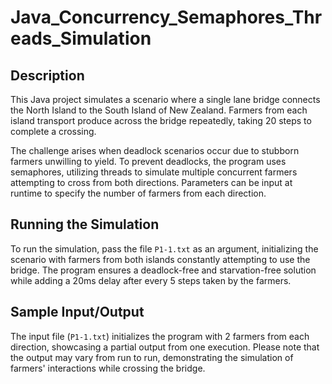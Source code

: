 # Java_Concurrency_Semaphores_Threads_Simulation

## Description

This Java project simulates a scenario where a single lane bridge connects the North Island to the South Island of New Zealand. Farmers from each island transport produce across the bridge repeatedly, taking 20 steps to complete a crossing.

The challenge arises when deadlock scenarios occur due to stubborn farmers unwilling to yield. To prevent deadlocks, the program uses semaphores, utilizing threads to simulate multiple concurrent farmers attempting to cross from both directions. Parameters can be input at runtime to specify the number of farmers from each direction.

## Running the Simulation

To run the simulation, pass the file `P1-1.txt` as an argument, initializing the scenario with farmers from both islands constantly attempting to use the bridge. The program ensures a deadlock-free and starvation-free solution while adding a 20ms delay after every 5 steps taken by the farmers.

## Sample Input/Output

The input file (`P1-1.txt`) initializes the program with 2 farmers from each direction, showcasing a partial output from one execution. Please note that the output may vary from run to run, demonstrating the simulation of farmers' interactions while crossing the bridge.

